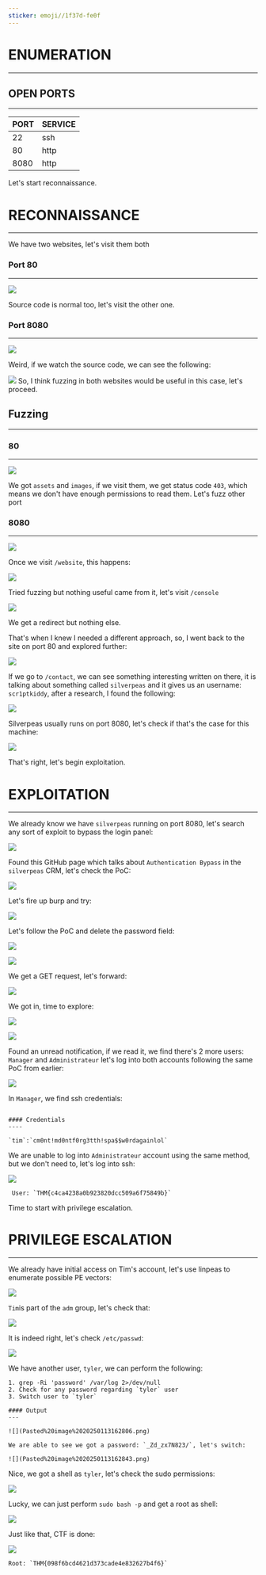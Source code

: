 ```yaml
---
sticker: emoji//1f37d-fe0f
---
```

# ENUMERATION
---

## OPEN PORTS
---


| PORT | SERVICE |
| :--- | :------ |
| 22   | ssh     |
| 80   | http    |
| 8080 | http    |

Let's start reconnaissance.

# RECONNAISSANCE
---

We have two websites, let's visit them both

### Port 80
---

![](Pasted%20image%2020250111142532.png)

Source code is normal too, let's visit the other one.

### Port 8080
---

![](Pasted%20image%2020250111142600.png)

Weird, if we watch the source code, we can see the following:

![](Pasted%20image%2020250111142812.png)
So, I think fuzzing in both websites would be useful in this case, let's proceed.


## Fuzzing
----

### 80
---

![](Pasted%20image%2020250111142908.png)

We got `assets` and `images`, if we visit them, we get status code `403`, which means we don't have enough permissions to read them. Let's fuzz other port

### 8080
----

![](Pasted%20image%2020250111143018.png)


Once we visit `/website`, this happens:

![](Pasted%20image%2020250111143118.png)

Tried fuzzing but nothing useful came from it, let's visit `/console`

![](Pasted%20image%2020250111144530.png)

We get a redirect but nothing else.


That's when I knew I needed a different approach, so, I went back to the site on port 80 and explored further:

![](Pasted%20image%2020250113153001.png)

If we go to `/contact`, we can see something interesting written on there, it is talking about something called `silverpeas` and it gives us an username: `scr1ptkiddy`, after a research, I found the following: 

![](Pasted%20image%2020250113153158.png)

Silverpeas usually runs on port 8080, let's check if that's the case for this machine:

![](Pasted%20image%2020250113153247.png)

That's right, let's begin exploitation.


# EXPLOITATION
---

We already know we have `silverpeas` running on port 8080, let's search any sort of exploit to bypass the login panel:

![](Pasted%20image%2020250113153358.png)

Found this GitHub page which talks about `Authentication Bypass` in the `silverpeas` CRM, let's check the PoC:

![](Pasted%20image%2020250113153444.png)

Let's fire up burp and try:

![](Pasted%20image%2020250113153608.png)

Let's follow the PoC and delete the password field:

![](Pasted%20image%2020250113153636.png)

![](Pasted%20image%2020250113153653.png)

We get a GET request, let's forward:

![](Pasted%20image%2020250113153801.png)

We got in, time to explore:

![](Pasted%20image%2020250113154552.png)


![](Pasted%20image%2020250113153844.png)

Found an unread notification, if we read it, we find there's 2 more users: `Manager` and `Administrateur` let's log into both accounts following the same PoC from earlier:

![](Pasted%20image%2020250113154718.png)

In `Manager`, we find ssh credentials:

```ad-note

#### Credentials
----

`tim`:`cm0nt!md0ntf0rg3tth!spa$$w0rdagainlol`

```

We are unable to log into `Administrateur` account using the same method, but we don't need to, let's log into ssh:

![](Pasted%20image%2020250113154929.png)

```ad-important
 User: `THM{c4ca4238a0b923820dcc509a6f75849b}`
```

Time to start with privilege escalation.

# PRIVILEGE ESCALATION
---

We already have initial access on Tim's account, let's use linpeas to enumerate possible PE vectors:


![](Pasted%20image%2020250113162507.png)


`Tim`is part of the `adm` group, let's check that:

![](Pasted%20image%2020250113162540.png)

It is indeed right, let's check `/etc/passwd`:

![](Pasted%20image%2020250113162609.png)

We have another user, `tyler`, we can perform the following:

```ad-hint
1. grep -Ri 'password' /var/log 2>/dev/null
2. Check for any password regarding `tyler` user
3. Switch user to `tyler`

#### Output
---

![](Pasted%20image%2020250113162806.png)

We are able to see we got a password: `_Zd_zx7N823/`, let's switch:

![](Pasted%20image%2020250113162843.png)

```

Nice, we got a shell as `tyler`, let's check the sudo permissions:

![](Pasted%20image%2020250113162921.png)

Lucky, we can just perform `sudo bash -p` and get a root as shell:

![](Pasted%20image%2020250113162947.png)

Just like that, CTF is done:

![](Pasted%20image%2020250113163008.png)

```ad-important
Root: `THM{098f6bcd4621d373cade4e832627b4f6}`
```

